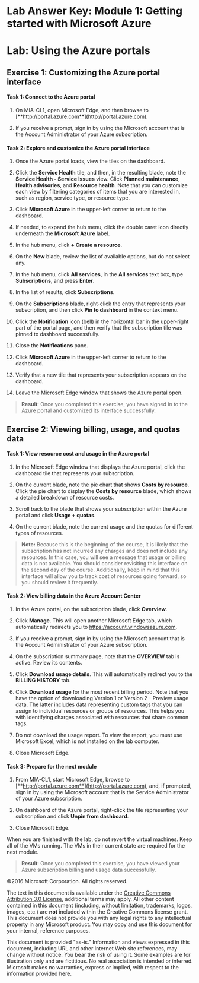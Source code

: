 # Lab Answer Key:  Module 1: Getting started with Microsoft Azure
# Lab: Using the Azure portals
  
## Exercise 1: Customizing the Azure portal interface
  
#### Task 1: Connect to the Azure portal
  
1. On MIA-CL1, open Microsoft Edge, and then browse to [**http://portal.azure.com**](http://portal.azure.com). 

1. If you receive a prompt, sign in by using the Microsoft account that is the Account Administrator of your Azure subscription. 


#### Task 2: Explore and customize the Azure portal interface
  
1. Once the Azure portal loads, view the tiles on the dashboard.

1. Click the **Service Health** tile, and then, in the resulting blade, note the **Service Health - Service Issues** view. Click **Planned maintenance**, **Health advisories**, and **Resource health**. Note that you can customize each view by filtering categories of items that you are interested in, such as region, service type, or resource type.  

1. Click **Microsoft Azure** in the upper-left corner to return to the dashboard.

1. If needed, to expand the hub menu, click the double caret icon directly underneath the **Microsoft Azure** label.

1. In the hub menu, click **+ Create a resource**.

1. On the **New** blade, review the list of available options, but do not select any.

1. In the hub menu, click **All services**, in the **All services** text box, type **Subscriptions**, and press **Enter**.

1. In the list of results, click **Subscriptions**.

1. On the **Subscriptions** blade, right-click the entry that represents your subscription, and then click **Pin to dashboard** in the context menu.

1. Click the **Notification** icon (bell) in the horizontal bar in the upper-right part of the portal page, and then verify that the subscription tile was pinned to dashboard successfully.

1. Close the **Notifications** pane.

1. Click **Microsoft Azure** in the upper-left corner to return to the dashboard.

1. Verify that a new tile that represents your subscription appears on the dashboard.

1. Leave the Microsoft Edge window that shows the Azure portal open.

> **Result**: Once you completed this exercise, you have signed in to the Azure portal and customized its interface successfully.


## Exercise 2: Viewing billing, usage, and quotas data
  
#### Task 1: View resource cost and usage in the Azure portal
  
1. In the Microsoft Edge window that displays the Azure portal, click the dashboard tile that represents your subscription.

1. On the current blade, note the pie chart that shows **Costs by resource**. Click the pie chart to display the **Costs by resource** blade, which shows a detailed breakdown of resource costs.

1. Scroll back to the blade that shows your subscription within the Azure portal and click **Usage + quotas**. 

1. On the current blade, note the current usage and the quotas for different types of resources.
 
> **Note:** Because this is the beginning of the course, it is likely that the subscription has not incurred any charges and does not include any resources. In this case, you will see a message that usage or billing data is not available. You should consider revisiting this interface on the second day of the course. Additionally, keep in mind that this interface will allow you to track cost of resources going forward, so you should review it frequently.


#### Task 2: View billing data in the Azure Account Center
  
1. In the Azure portal, on the subscription blade, click **Overview**.

1. Click **Manage**. This will open another Microsoft Edge tab, which automatically redirects you to https://account.windowsazure.com.

1. If you receive a prompt, sign in by using the Microsoft account that is the Account Administrator of your Azure subscription.

1. On the subscription summary page, note that the **OVERVIEW** tab is active. Review its contents.

1. Click **Download usage details**. This will automatically redirect you to the **BILLING HISTORY** tab.

1. Click **Download usage** for the most recent billing period. Note that you have the option of downloading Version 1 or Version 2 - Preview usage data. The latter includes data representing custom tags that you can assign to individual resources or groups of resources. This helps you with identifying charges associated with resources that share common tags.

1. Do not download the usage report. To view the report, you must use Microsoft Excel, which is not installed on the lab computer.

1. Close Microsoft Edge.


#### Task 3: Prepare for the next module
  
1. From MIA-CL1, start Microsoft Edge, browse to [**http://portal.azure.com**](http://portal.azure.com), and, if prompted, sign in by using the Microsoft account that is the Service Administrator of your Azure subscription.

1. On dashboard of the Azure portal, right-click the tile representing your subscription and click **Unpin from dashboard**.

1. Close Microsoft Edge.

When you are finished with the lab, do not revert the virtual machines. Keep all of the VMs running. The VMs in their current state are required for the next module.

> **Result**: Once you completed this exercise, you have viewed your Azure subscription billing and usage data successfully.



©2016 Microsoft Corporation. All rights reserved.

The text in this document is available under the [Creative Commons Attribution 3.0 License](https://creativecommons.org/licenses/by/3.0/legalcode "Creative Commons Attribution 3.0 License"), additional terms may apply.  All other content contained in this document (including, without limitation, trademarks, logos, images, etc.) are **not** included within the Creative Commons license grant.  This document does not provide you with any legal rights to any intellectual property in any Microsoft product. You may copy and use this document for your internal, reference purposes.

This document is provided "as-is." Information and views expressed in this document, including URL and other Internet Web site references, may change without notice. You bear the risk of using it. Some examples are for illustration only and are fictitious. No real association is intended or inferred. Microsoft makes no warranties, express or implied, with respect to the information provided here.